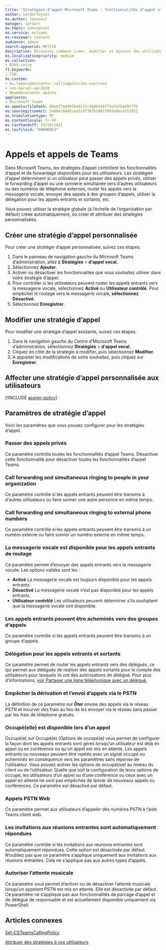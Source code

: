 ```yaml
---
title: 'Stratégies d’appel Microsoft Teams : fonctionnalités d’appel et de forwardage'
author: SerdarSoysal
ms.author: tonysmit
manager: serdars
ms.topic: conceptual
ms.service: msteams
ms.reviewer: jastark
audience: admin
search.appverid: MET150
description: Découvrez comment créer, modifier et ajouter des utilisateurs à des stratégies d’appel personnalisées dans Microsoft Teams, ainsi que différents paramètres de stratégie d’appel.
ms.localizationpriority: medium
ms.collection:
- M365-voice
f1.keywords:
- CSH
ms.custom:
- ms.teamsadmincenter.callingpolicies.overview
- seo-marvel-apr2020
- NewAdminCenter_Update
appliesto:
- Microsoft Teams
ms.openlocfilehash: 60a6f78d99f6481f2c10db5467f3e7e7bad9f7fb
ms.sourcegitcommit: 3a8bec0445cee5cd776fb1991f093a0ec4351852
ms.translationtype: MT
ms.contentlocale: fr-FR
ms.lasthandoff: 10/28/2021
ms.locfileid: "60606953"
---
```

# <a name="calling-and-call-forwarding-in-teams"></a>Appels et appels de Teams

Dans Microsoft Teams, les stratégies d’appel contrôlent les fonctionnalités d’appel et de forwardage disponibles pour les utilisateurs. Les stratégies d’appel déterminent si un utilisateur peut passer des appels privés, utiliser le forwarding d’appel ou une sonnerie simultanée vers d’autres utilisateurs ou des numéros de téléphone externes, router les appels vers la messagerie vocale, envoyer des appels à des groupes d’appels, utiliser la délégation pour les appels entrants et sortants, etc.

Vous pouvez utiliser la stratégie globale (à l’échelle de l’organisation par défaut) créée automatiquement, ou créer et attribuer des stratégies personnalisées.

## <a name="create-a-custom-calling-policy"></a>Créer une stratégie d’appel personnalisée

Pour créer une stratégie d’appel personnalisée, suivez ces étapes.

1. Dans le panneau de navigation gauche du Microsoft Teams d’administration, allez à **Stratégies**  >  **d’appel vocal.**
2. Sélectionnez **Ajouter**.
3. Activer ou désactiver les fonctionnalités que vous souhaitez utiliser dans votre stratégie d’appel.
4. Pour contrôler si les utilisateurs peuvent router les appels entrants vers la messagerie vocale, sélectionnez **Activé** ou **Utilisateur contrôlé.** Pour empêcher le routage vers la messagerie vocale, **sélectionnez Désactivé.**
5. Sélectionnez **Enregistrer**.

## <a name="edit-a-calling-policy"></a>Modifier une stratégie d’appel

Pour modifier une stratégie d’appel existante, suivez ces étapes.

1. Dans le navigation gauche du Centre d’Microsoft Teams d’administration, sélectionnez **Stratégies**  >  **d’appel vocal.**
2. Cliquez en côté de la stratégie à modifier, puis sélectionnez **Modifier.**
3. A apporter les modifications de votre souhaitez, puis cliquez sur **Enregistrer.**

## <a name="assign-a-custom-calling-policy-to-users"></a>Affecter une stratégie d’appel personnalisée aux utilisateurs

[!INCLUDE [assign-policy](includes/assign-policy.md)]

## <a name="calling-policy-settings"></a>Paramètres de stratégie d’appel

Voici les paramètres que vous pouvez configurer pour les stratégies d’appel.

### <a name="make-private-calls"></a>Passer des appels privés

Ce paramètre contrôle toutes les fonctionnalités d’appel Teams. Désactiver cette fonctionnalité pour désactiver toutes les fonctionnalités d’appel Teams.

### <a name="call-forwarding-and-simultaneous-ringing-to-people-in-your-organization"></a>Call forwarding and simultaneous ringing to people in your organization

Ce paramètre contrôle si les appels entrants peuvent être transmis à d’autres utilisateurs ou faire sonner une autre personne en même temps.

### <a name="call-forwarding-and-simultaneous-ringing-to-external-phone-numbers"></a>Call forwarding and simultaneous ringing to external phone numbers

Ce paramètre contrôle si les appels entrants peuvent être transmis à un numéro externe ou faire sonner un numéro externe en même temps.

### <a name="voicemail-is-available-for-routing-inbound-calls"></a>La messagerie vocale est disponible pour les appels entrants de routage

Ce paramètre permet d’envoyer des appels entrants vers la messagerie vocale. Les options valides sont les :

- **Activé** La messagerie vocale est toujours disponible pour les appels entrants.
- **Désactivé**  La messagerie vocale n’est pas disponible pour les appels entrants.
- **Utilisateur contrôlé** Les utilisateurs peuvent déterminer s’ils souhaitent que la messagerie vocale soit disponible.

### <a name="inbound-calls-can-be-routed-to-call-groups"></a>Les appels entrants peuvent être acheminés vers des groupes d’appels

Ce paramètre contrôle si les appels entrants peuvent être transmis à un groupe d’appels.

### <a name="delegation-for-inbound-and-outbound-calls"></a>Délégation pour les appels entrants et sortants

Ce paramètre permet de router les appels entrants vers des délégués, ce qui permet aux délégués de réaliser des appels sortants pour le compte des utilisateurs pour lesquels ils ont des autorisations de délégué. Pour plus d’informations, [voir Partager une ligne téléphonique avec un délégué.](https://support.office.com/article/share-a-phone-line-with-a-delegate-16307929-a51f-43fc-8323-3b1bf115e5a8)

### <a name="prevent-toll-bypass-and-send-calls-through-the-pstn"></a>Empêcher la dérivation et l’envoi d’appels via le PSTN

La définition de ce paramètre sur **Ôter** envoie des appels via le réseau PSTN et incurver des frais au lieu de les envoyer via le réseau sans passer par les frais de téléphone gratuits.

### <a name="busy-on-busy-is-available-when-in-a-call"></a>Occupé(elle) est disponible lors d’un appel

Occupé(e) sur Occupé(e) (Options de occupé(e) vous permet de configurer la façon dont les appels entrants sont gérés lorsqu’un utilisateur est déjà en appel ou en conférence ou qu’un appel est mis en attente. Les appels entrants ou nouveaux peuvent être rejetés avec un signal occupé ou acheminés en conséquence vers les paramètres sans réponse de l’utilisateur. Vous pouvez activer les options de occupé(ive) au niveau du client ou de l’utilisateur. Quelle que soit la configuration de leurs options de occupé, les utilisateurs d’un appel ou d’une conférence ou ceux avec un appel en attente ne sont pas empêchés de lancer de nouveaux appels ou conférences. Ce paramètre est désactivé par défaut.

### <a name="web-pstn-calling"></a>Appels PSTN Web

Ce paramètre permet aux utilisateurs d’appeler des numéros PSTN à l’aide Teams client web.

### <a name="incoming-meeting-invites-are-automatically-answered"></a>Les invitations aux réunions entrantes sont automatiquement répondues

Ce paramètre contrôle si les invitations aux réunions entrantes sont automatiquement répondues. Cette option est désactivée par défaut. N’oubliez pas que ce paramètre s’applique uniquement aux invitations aux réunions entrantes. Cela ne s’applique pas aux autres types d’appels.

### <a name="allow-music-on-hold"></a>Autoriser l’attente musicale

Ce paramètre vous permet d’activer ou de désactiver l’attente musicale lorsqu’un appelant PSTN est mis en attente. Elle est désactivée par défaut. Ce paramètre ne s’applique pas aux fonctionnalités de parcage d’appel et de délégué de responsable et est actuellement disponible uniquement via PowerShell.

## <a name="related-articles"></a>Articles connexes

[Set-CSTeamsCallingPolicy](/powershell/module/skype/set-csteamscallingpolicy)

[Attribuer des stratégies à vos utilisateurs](policy-assignment-overview.md)

